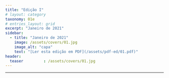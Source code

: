 ```yaml
---
title: "Edição I"
# layout: category
taxonomy: 01e
# entries_layout: grid
excerpt: "Janeiro de 2021"
sidebar:
  - title: "Janeiro de 2021"
    image: /assets/covers/01.jpg
    image_alt: "capa"
    text: "[Ler esta edição em PDF](/assets/pdf-ed/01.pdf)"
header:
  teaser         : /assets/covers/01.jpg
---
```


---